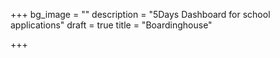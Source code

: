 +++
bg_image = ""
description = "5Days Dashboard for school applications"
draft = true
title = "Boardinghouse"

+++
